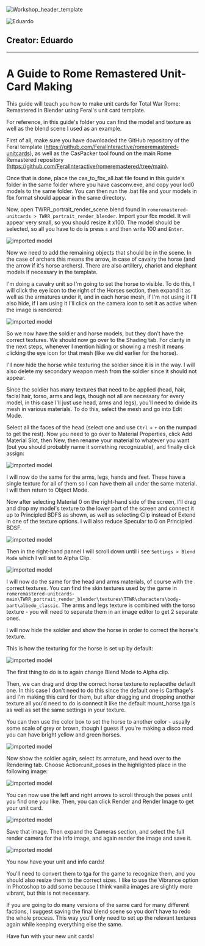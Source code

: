 ![Workshop_header_template](/Workshop_header_template.png)

![Eduardo](/images/contributors/Eduardo.png)

## Creator: **Eduardo** <!-- omit from toc -->

---

# A Guide to Rome Remastered Unit-Card Making <!-- omit from toc -->

This guide will teach you how to make unit cards for Total War Rome: Remastered in Blender using Feral's unit card template.

For reference, in this guide's folder you can find the model and texture as well as the blend scene I used as an example.

First of all, make sure you have downloaded the GitHub repository of the Feral template (https://github.com/FeralInteractive/romeremastered-unitcards), as well as the CasPacker tool found on the main Rome Remastered repository (https://github.com/FeralInteractive/romeremastered/tree/main).

Once that is done, place the cas_to_fbx_all.bat file found in this guide's folder in the same folder where you have casconv.exe, and copy your lod0 models to the same folder. You can then run the .bat file and your models in fbx format should appear in the same directory.

Now, open TWRR_portrait_render_scene.blend found in `romeremastered-unitcards > TWRR_portrait_render_blender`.
Import your fbx model. It will appear very small, so you should resize it x100. The model should be selected, so all you have to do is press `s` and then write 100 and `Enter`.

![imported model](images/1.png)

Now we need to add the remaining objects that should be in the scene. In the case of archers this means the arrow, in case of cavalry the horse (and the arrow if it's horse archers). There are also artillery, chariot and elephant models if necessary in the template.

I'm doing a cavalry unit so I'm going to set the horse to visible. To do this, I will click the eye icon to the right of the Horses section, then expand it as well as the armatures under it, and in each horse mesh, if I'm not using it I'll also hide, if I am using it I'll click on the camera icon to set it as active when the image is rendered:


![imported model](images/2.png)

So we now have the soldier and horse models, but they don't have the correct textures. We should now go over to the Shading tab.
For clarity in the next steps, whenever I mention hiding or showing a mesh it means clicking the eye icon for that mesh (like we did earlier for the horse).

I'll now hide the horse while texturing the soldier since it is in the way.
I will also delete my secondary weapon mesh from the soldier since it should not appear.

Since the soldier has many textures that need to be applied (head, hair, facial hair, torso, arms and legs, though not all are necessary for every model, in this case I'll just use head, arms and legs), you'll need to divide its mesh in various materials. To do this, select the mesh and go into Edit Mode.

Select all the faces of the head (select one and use `Ctrl` + `+` on the numpad to get the rest). Now you need to go over to Material Properties, click Add Material Slot, then New, then rename your material to whatever you want (but you should probably name it something recognizable), and finally click assign:

![imported model](images/3.png)

I will now do the same for the arms, legs, hands and feet. These have a single texture for all of them so I can have them all under the same material. I will then return to Object Mode.


Now after selecting Material 0 on the right-hand side of the screen, I'll drag and drop my model's texture to the lower part of the screen and connect it up to Principled BDFS as shown, as well as selecting Clip instead of Extend in one of the texture options. I will also reduce Specular to 0 on Principled BDSF.

![imported model](images/4.png)

Then in the right-hand pannel I will scroll down until i see `Settings > Blend Mode` which I will set to Alpha Clip.

![imported model](images/5.png)

I will now do the same for the head and arms materials, of course with the correct textures. You can find the skin textures used by the game in `romeremastered-unitcards-main\TWRR_portrait_render_blender\textures\TTWR\characters\body-part\albedo_classic`. The arms and legs texture is combined with the torso texture - you will need to separate them in an image editor to get 2 separate ones.

I will now hide the soldier and show the horse in order to correct the horse's texture.

This is how the texturing for the horse is set up by default:

![imported model](images/6.png)

The first thing to do is to again change Blend Mode to Alpha clip.

Then, we can drag and drop the correct horse texture to replacethe default one. In this case I don't need to do this since the default one is Carthage's and I'm making this card for them, but after dragging and dropping another texture all you'd need to do is connect it like the default mount_horse.tga is as well as set the same settings in your texture.

You can then use the color box to set the horse to another color - usually some scale of grey or brown, though I guess if you're making a disco mod you can have bright yellow and green horses.

![imported model](images/7.png)

Now show the soldier again, select its armature, and head over to the Rendering tab.
Choose Action:unit_poses in the highlighted place in the following image:

![imported model](images/8.png)

You can now use the left and right arrows to scroll through the poses until you find one you like. Then, you can click Render and Render Image to get your unit card.

![imported model](images/9.png)

Save that image. Then expand the Cameras section, and select the full render camera for the info image, and again render the image and save it.

![imported model](images/10.png)

You now have your unit and info cards!

You'll need to convert them to tga for the game to recognize them, and you should also resize them to the correct sizes.
I like to use the Vibrance option in Photoshop to add some because I think vanilla images are slightly more vibrant, but this is not necessary.

If you are going to do many versions of the same card for many different factions, I suggest saving the final blend scene so you don't have to redo the whole process. This way you'll only need to set up the relevant textures again while keeping everything else the same.

Have fun with your new unit cards!